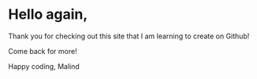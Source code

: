 # Hello again,

Thank you for checking out this site that I am learning to create on Github!

Come back for more!

Happy coding,
Malind
